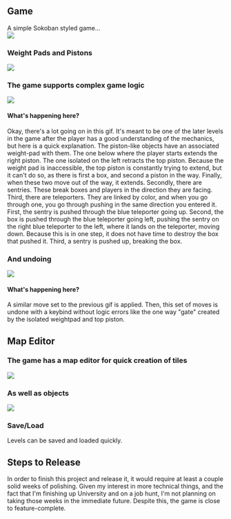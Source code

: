 ## Game
A simple Sokoban styled game...  
![](gifs/basic.gif)  

### Weight Pads and Pistons
![](gifs/basic_2.gif)  

### The game supports complex game logic
![](gifs/recursion.gif)  

#### What's happening here?
Okay, there's a lot going on in this gif. It's meant to be one of the later levels in the game after the player has a good understanding of the mechanics, but here is a quick explanation.
The piston-like objects have an associated weight-pad with them. The one below where the player starts extends the right piston. The one isolated on the left retracts the top piston. Because the weight pad is inaccessible, the top piston is constantly trying to extend, but it can't do so, as there is first a box, and second a piston in the way. Finally, when these two move out of the way, it extends.
Secondly, there are sentries. These break boxes and players in the direction they are facing.
Third, there are teleporters. They are linked by color, and when you go through one, you go through pushing in the same direction you entered it. First, the sentry is pushed through the blue teleporter going up. Second, the box is pushed through the blue teleporter going left, pushing the sentry on the right blue teleporter to the left, where it lands on the teleporter, moving down. Because this is in one step, it does not have time to destroy the box that pushed it. Third, a sentry is pushed up, breaking the box.  

### And undoing
![](gifs/undoing.gif)  
#### What's happening here?
A similar move set to the previous gif is applied. Then, this set of moves is undone with a keybind without logic errors like the one way "gate" created by the isolated weightpad and top piston.

## Map Editor
### The game has a map editor for quick creation of tiles
![](gifs/map_editor_tiles.gif)  

### As well as objects
![](gifs/map_editor_objects.gif)  

### Save/Load
Levels can be saved and loaded quickly.

## Steps to Release
In order to finish this project and release it, it would require at least a couple solid weeks of polishing. Given my interest in more technical things, and the fact that I'm finishing up University and on a job hunt, I'm not planning on taking those weeks in the immediate future. Despite this, the game is close to feature-complete.